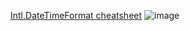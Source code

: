 [Intl.DateTimeFormat cheatsheet](https://yankovsky.github.io/intl.datetimeformat-cheatsheet/?locale=en-GB)
![image](https://user-images.githubusercontent.com/72094/125000801-db3f4500-e059-11eb-9a81-f22d57735ae4.png)

